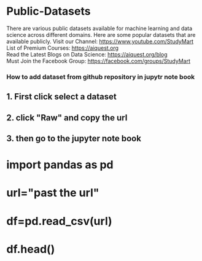# Public-Datasets
There are various public datasets available for machine learning and data science across different domains. Here are some popular datasets that are available publicly. Visit our Channel: https://www.youtube.com/StudyMart <br>
List of Premium Courses: https://aiquest.org <br>
Read the Latest Blogs on Data Science: https://aiquest.org/blog <br>
Must Join the Facebook Group: https://facebook.com/groups/StudyMart

### How to add dataset from github repository  in jupytr note book
## 1. First click select a dataset 
## 2. click "Raw" and copy the url
## 3. then go to the jupyter note book 
# import pandas as pd
# url="past the url"
# df=pd.read_csv(url)
# df.head()
